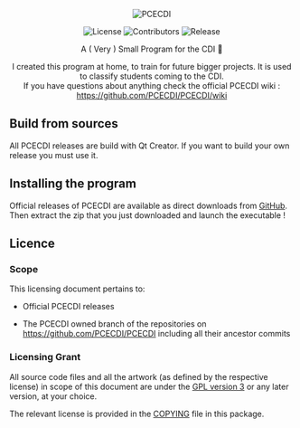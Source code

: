   <p align="center">
    <img alt="PCECDI" src="https://socialify.git.ci/TheGordonFreeman42/PCECDI/image?description=1&font=Inter&name=1&pattern=Circuit%20Board&theme=Dark">
  </p>
  <p align="center">
    <img alt="License" src="https://img.shields.io/github/v/release/TheGordonFreeman42/PCECDI?display_name=release&style=for-the-badge">
    <img alt="Contributors" src="https://img.shields.io/github/license/TheGordonFreeman42/PCECDI?style=for-the-badge&logo=github" >
    <img alt="Release" src="https://img.shields.io/github/downloads/TheGordonFreeman42/PCECDI/total?style=for-the-badge" />
  </p>
<p align="center">A ( Very ) Small Program for the CDI 🤣</p>
<p align="center">I created this program at home, to train for future bigger projects. It is used to classify students coming to the CDI.<br>If you have questions about anything check the official PCECDI wiki : <a href="https://github.com/PCECDI/PCECDI/wiki">https://github.com/PCECDI/PCECDI/wiki</a></p>

## Build from sources

All PCECDI releases are build with Qt Creator. If you want to build your own release you must use it.

## Installing the program

Official releases of PCECDI are available as direct downloads from [GitHub](https://github.com/PCECDI/PCECDI/releases/latest). Then extract the zip that you just downloaded and launch the executable !

## Licence

### Scope

This licensing document pertains to:

- Official PCECDI releases

- The PCECDI owned branch of the repositories on
  https://github.com/PCECDI/PCECDI including all their ancestor commits

### Licensing Grant

All source code files and all the artwork (as defined by the respective license) in scope of this document are under the [GPL version 3](https://www.gnu.org/licenses/gpl-3.0.html)
or any later version, at your choice.

The relevant license is provided in the [COPYING](COPYING) file in this
package.
